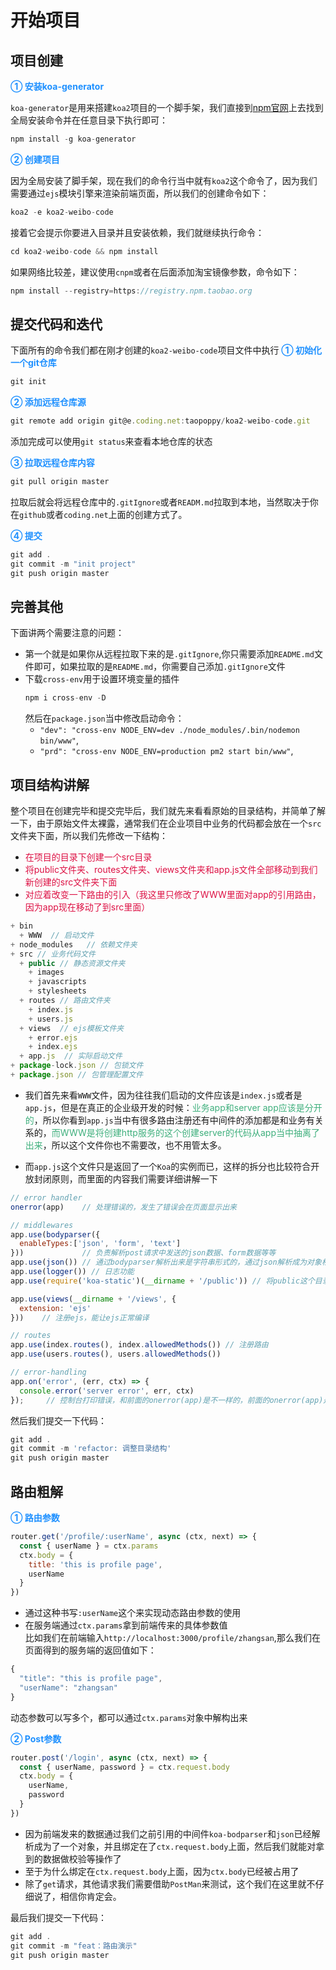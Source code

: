 # 开始项目

## 项目创建
<font color=#1E90FF>**① 安装koa-generator**</font>

`koa-generator`是用来搭建`koa2`项目的一个脚手架，我们直接到[npm官网](https://www.npmjs.com/package/koa-generator)上去找到全局安装命令并在任意目录下执行即可：
```javascript
npm install -g koa-generator
```

<font color=#1E90FF>**② 创建项目**</font>

因为全局安装了脚手架，现在我们的命令行当中就有`koa2`这个命令了，因为我们需要通过`ejs`模块引擎来渲染前端页面，所以我们的创建命令如下：
```javascript
koa2 -e koa2-weibo-code
```

接着它会提示你要进入目录并且安装依赖，我们就继续执行命令：
```javascript
cd koa2-weibo-code && npm install
```

如果网络比较差，建议使用`cnpm`或者在后面添加淘宝镜像参数，命令如下：
```javascript
npm install --registry=https://registry.npm.taobao.org
```

## 提交代码和迭代
下面所有的命令我们都在刚才创建的`koa2-weibo-code`项目文件中执行
<font color=#1E90FF>**① 初始化一个git仓库**</font>  
```javascript
git init
```

<font color=#1E90FF>**② 添加远程仓库源**</font>  
```javascript
git remote add origin git@e.coding.net:taopoppy/koa2-weibo-code.git
```

添加完成可以使用`git status`来查看本地仓库的状态

<font color=#1E90FF>**③ 拉取远程仓库内容**</font>  
```javascript
git pull origin master
```
拉取后就会将远程仓库中的`.gitIgnore`或者`READM.md`拉取到本地，当然取决于你在`github`或者`coding.net`上面的创建方式了。

<font color=#1E90FF>**④ 提交**</font>  
```javascript
git add .
git commit -m "init project"
git push origin master
```

## 完善其他
下面讲两个需要注意的问题：
+ 第一个就是如果你从远程拉取下来的是`.gitIgnore`,你只需要添加`README.md`文件即可，如果拉取的是`README.md`，你需要自己添加`.gitIgnore`文件
+ 下载`cross-env`用于设置环境变量的插件
  ```javascript
  npm i cross-env -D
  ```
  然后在`package.json`当中修改启动命令： 
  + `"dev": "cross-env NODE_ENV=dev ./node_modules/.bin/nodemon bin/www"`,
  + `"prd": "cross-env NODE_ENV=production pm2 start bin/www"`,

## 项目结构讲解
整个项目在创建完毕和提交完毕后，我们就先来看看原始的目录结构，并简单了解一下，由于原始文件太裸露，通常我们在企业项目中业务的代码都会放在一个`src`文件夹下面，所以我们先修改一下结构：
+ <font color=#DD1144>在项目的目录下创建一个src目录</font>
+ <font color=#DD1144>将public文件夹、routes文件夹、views文件夹和app.js文件全部移动到我们新创建的src文件夹下面</font>
+ <font color=#DD1144>对应着改变一下路由的引入（我这里只修改了WWW里面对app的引用路由，因为app现在移动了到src里面）</font>
```javascript
+ bin
  + WWW  // 启动文件
+ node_modules   // 依赖文件夹
+ src // 业务代码文件
  + public // 静态资源文件夹
    + images
    + javascripts
    + stylesheets
  + routes // 路由文件夹
    + index.js
    + users.js
  + views  // ejs模板文件夹
    + error.ejs
    + index.ejs
  + app.js  // 实际启动文件
+ package-lock.json // 包锁文件
+ package.json // 包管理配置文件
```
+ 我们首先来看`WWW`文件，因为往往我们启动的文件应该是`index.js`或者是`app.js`，但是在真正的企业级开发的时候：<font color=#3eaf7c>业务app和server app应该是分开的</font>，所以你看到`app.js`当中有很多路由注册还有中间件的添加都是和业务有关系的，<font color=#3eaf7c>而WWW是将创建http服务的这个创建server的代码从app当中抽离了出来</font>，所以这个文件你也不需要改，也不用管太多。

+ 而`app.js`这个文件只是返回了一个`Koa`的实例而已，这样的拆分也比较符合开放封闭原则，而里面的内容我们需要详细讲解一下
```javascript
// error handler
onerror(app)    // 处理错误的，发生了错误会在页面显示出来

// middlewares
app.use(bodyparser({
  enableTypes:['json', 'form', 'text']
}))             // 负责解析post请求中发送的json数据、form数据等等
app.use(json()) // 通过bodyparser解析出来是字符串形式的，通过json解析成为对象格式的
app.use(logger()) // 日志功能
app.use(require('koa-static')(__dirname + '/public')) // 将public这个目录注册为静态资源，通过http://localhost:3000/stylesheets/style.css可以直接访问css文件

app.use(views(__dirname + '/views', {
  extension: 'ejs'
}))    // 注册ejs，能让ejs正常编译

// routes
app.use(index.routes(), index.allowedMethods()) // 注册路由
app.use(users.routes(), users.allowedMethods())

// error-handling
app.on('error', (err, ctx) => {
  console.error('server error', err, ctx)
});     // 控制台打印错误，和前面的onerror(app)是不一样的，前面的onerror(app)是在客户端页面上显示错误的
```

然后我们提交一下代码：
```javascript
git add .
git commit -m 'refactor: 调整目录结构'
git push origin master
```

## 路由粗解
<font color=#1E90FF>**① 路由参数**</font>

```javascript
router.get('/profile/:userName', async (ctx, next) => {
  const { userName } = ctx.params
  ctx.body = {
    title: 'this is profile page',
    userName
  }
})
```
+ 通过这种书写`:userName`这个来实现动态路由参数的使用
+ 在服务端通过`ctx.params`拿到前端传来的具体参数值  
比如我们在前端输入`http://localhost:3000/profile/zhangsan`,那么我们在页面得到的服务端的返回值如下：
```javascript
{
  "title": "this is profile page",
  "userName": "zhangsan"
}
```
动态参数可以写多个，都可以通过`ctx.params`对象中解构出来

<font color=#1E90FF>**② Post参数**</font>

```javascript
router.post('/login', async (ctx, next) => {
  const { userName, password } = ctx.request.body
  ctx.body = {
    userName,
    password
  }
})
```

+ 因为前端发来的数据通过我们之前引用的中间件`koa-bodparser`和`json`已经解析成为了一个对象，并且绑定在了`ctx.request.body`上面，然后我们就能对拿到的数据做校验等操作了
+ 至于为什么绑定在`ctx.request.body`上面，因为`ctx.body`已经被占用了
+ 除了`get`请求，其他请求我们需要借助`PostMan`来测试，这个我们在这里就不仔细说了，相信你肯定会。

最后我们提交一下代码：
```javascript
git add .
git commit -m "feat：路由演示"
git push origin master
```
